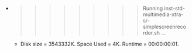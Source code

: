 * >>>>>>>>> Running inst-std-multimedia-xtra-sr-simplescreenrecorder.sh ...
  * Disk size = 3543332K. Space Used = 4K. Runtime = 00:00:00:01.
